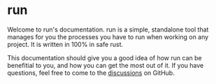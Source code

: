 # run

Welcome to run's documentation. run is a simple, standalone tool that manages for you the processes you have to run when working on any project. It is written in 100% in safe rust.

This documentation should give you a good idea of how run can be benefitial to you, and how you can get the most out of it. If you have questions, feel free to come to the [discussions](https://github.com/aymericbeaumet/run/discussions) on GitHub.
